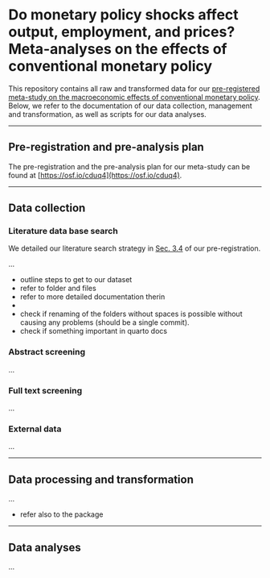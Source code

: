 # Do monetary policy shocks affect output, employment, and prices? Meta-analyses on the effects of conventional monetary policy

This repository contains all raw and transformed data for our [pre-registered meta-study on the macroeconomic effects of conventional monetary policy](https://osf.io/cduq4). Below, we refer to the documentation of our data collection, management and transformation, as well as scripts for our data analyses.

---

## Pre-registration and pre-analysis plan

The pre-registration and the pre-analysis plan for our meta-study can be found at [https://osf.io/cduq4](https://osf.io/cduq4).

---

## Data collection

### Literature data base search

We detailed our literature search strategy in [Sec. 3.4](https://osf.io/4jxk3) of our pre-registration. 

...



- outline steps to get to our dataset
- refer to folder and files
- refer to more detailed documentation therin
- 
- check if renaming of the folders without spaces is possible without causing any problems (should be a single commit). 
- check if something important in quarto docs


### Abstract screening

...

### Full text screening

...

### External data

...

---

## Data processing and transformation

...

- refer also to the package 

---

## Data analyses

...
